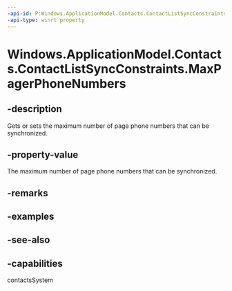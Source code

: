 ```yaml
---
-api-id: P:Windows.ApplicationModel.Contacts.ContactListSyncConstraints.MaxPagerPhoneNumbers
-api-type: winrt property
---
```


<!-- Property syntax
public Windows.Foundation.IReference<int> MaxPagerPhoneNumbers { get;  set; }
-->

# Windows.ApplicationModel.Contacts.ContactListSyncConstraints.MaxPagerPhoneNumbers

## -description
Gets or sets the maximum number of page phone numbers that can be synchronized.

## -property-value
The maximum number of page phone numbers that can be synchronized.

## -remarks

## -examples

## -see-also

## -capabilities
contactsSystem
